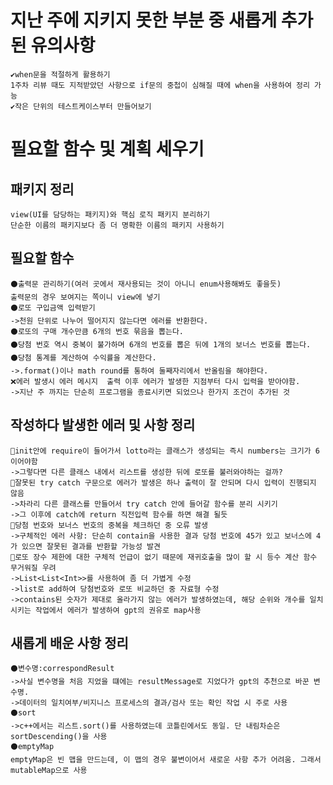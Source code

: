 # 지난 주에 지키지 못한 부분 중 새롭게 추가된 유의사항
    ✔when문을 적절하게 활용하기
    1주차 리뷰 때도 지적받았던 사항으로 if문의 중첩이 심해질 때에 when을 사용하여 정리 가능
    ✔작은 단위의 테스트케이스부터 만들어보기

# 필요할 함수 및 계획 세우기
## 패키지 정리
    view(UI를 담당하는 패키지)와 핵심 로직 패키지 분리하기
    단순한 이름의 패키지보다 좀 더 명확한 이름의 패키지 사용하기
## 필요할 함수
    ⚫출력문 관리하기(여러 곳에서 재사용되는 것이 아니니 enum사용해봐도 좋을듯)
    출력문의 경우 보여지는 쪽이니 view에 넣기
    ⚫로또 구입금액 입력받기
    ->천원 단위로 나누어 떨어지지 않는다면 에러를 반환한다.
    ⚫로또의 구매 개수만큼 6개의 번호 묶음을 뽑는다.
    ⚫당첨 번호 역시 중복이 불가하며 6개의 번호를 뽑은 뒤에 1개의 보너스 번호를 뽑는다.
    ⚫당첨 통계를 계산하여 수익률을 계산한다.
    ->.format()이나 math round를 통하여 둘째자리에서 반올림을 해야한다.
    ❌에러 발생시 에러 메시지  출력 이후 에러가 발생한 지점부터 다시 입력을 받아야함.
    ->지난 주 까지는 단순히 프로그램을 종료시키면 되었으나 한가지 조건이 추가된 것
## 작성하다 발생한 에러 및 사항 정리
    🔴init안에 require이 들어가서 lotto라는 클래스가 생성되는 즉시 numbers는 크기가 6이어야함
    ->그렇다면 다른 클래스 내에서 리스트를 생성한 뒤에 로또를 불러와야하는 걸까?
    🔴잘못된 try catch 구문으로 에러가 발생은 하나 출력이 잘 안되며 다시 입력이 진행되지 않음
    ->차라리 다른 클래스를 만들어서 try catch 안에 들어갈 함수를 분리 시키기
    ->그 이후에 catch에 return 직전입력 함수를 하면 해결 될듯
    🔴당첨 번호와 보너스 번호의 중복을 체크하던 중 오류 발생
    ->구체적인 에러 사항: 단순히 contain을 사용한 결과 당첨 번호에 45가 있고 보너스에 4가 있으면 잘못된 결과를 반환할 가능성 발견
    🔴로또 장수 제한에 대한 구체적 언급이 없기 때문에 재귀호출을 많이 할 시 등수 계산 함수 무거워질 우려
    ->List<List<Int>>를 사용하여 좀 더 가볍게 수정
    ->list로 add하여 당첨번호와 로또 비교하던 중 자료형 수정
    ->contains된 숫자가 제대로 올라가지 않는 에러가 발생하였는데, 해당 순위와 개수를 일치시키는 작업에서 에러가 발생하여 gpt의 권유로 map사용
## 새롭게 배운 사항 정리
    ⚫변수명:correspondResult
    ->사실 변수명을 처음 지었을 떄에는 resultMessage로 지었다가 gpt의 추천으로 바꾼 변수명.
    ->데이터의 일치여부/비지니스 프로세스의 결과/검사 또는 확인 작업 시 주로 사용
    ⚫sort
    ->c++에서는 리스트.sort()를 사용하였는데 코틀린에서도 동일. 단 내림차순은 sortDescending()을 사용
    ⚫emptyMap
    emptyMap은 빈 맵을 만드는데, 이 맵의 경우 불변이어서 새로운 사항 추가 어려움. 그래서 mutableMap으로 사용